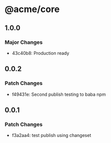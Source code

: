 # @acme/core

## 1.0.0

### Major Changes

- 43c40b8: Production ready

## 0.0.2

### Patch Changes

- f49431e: Second publish testing to baba npm

## 0.0.1

### Patch Changes

- f3a2aa4: test publish using changeset

